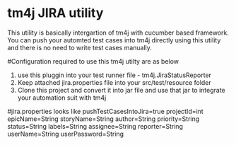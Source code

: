 # tm4j JIRA utility
This utility is basically intergartion of tm4j with cucumber based framework.
You can push your automted test cases into tm4j directly using this utility and there is no need to write test cases manually.

#Configuration required to use this tm4j utilty are as below
1. use this pluggin into your test runner file - tm4j.JiraStatusReporter
2. Keep attached jira.properties file into your src/test/resource folder
3. Clone this project and convert it into jar file and use that jar to integrate your automation suit with tm4j

#jira.properties looks like
pushTestCasesIntoJira=true
projectId=int
epicName=String
storyName=String
author=String
priority=String
status=String
labels=String
assignee=String
reporter=String
userName=String
userPassword=String

